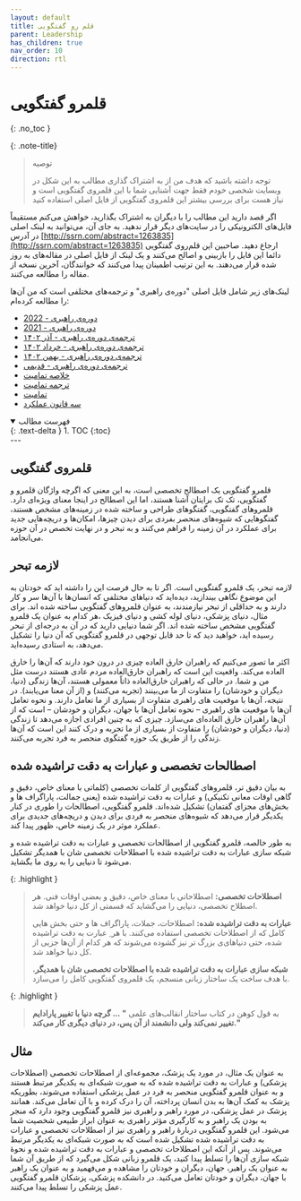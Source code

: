 ```yaml
---
layout: default
title: قلم رو گفتگویی
parent: Leadership
has_children: true
nav_order: 10
direction: rtl
---
```


# قلمرو گفتگویی
{: .no_toc }


{: .note-title}
> توصیه
>
> توجه داشته باشید که هدف من از به اشتراک گذاری مطالب به این شکل در وبسایت شخصی خودم فقط جهت آشنایی شما با این قلمروی گفتگویی است و نیاز هست برای بررسی بیشتر این قلمروی گفتگویی از فایل اصلی استفاده کنید

اگر قصد دارید این مطالب را با دیگران به اشتراک بگذارید، خواهش می‌کنم مستقیماً فایل‌های الکترونیکی را در سایت‌های دیگر قرار ندهید. به جای آن، می‌توانید به لینک اصلی در آدرس [http://ssrn.com/abstract=1263835](http://ssrn.com/abstract=1263835) ارجاع دهید. صاحبین این قلم‌روی گفتگویی دائما این فایل را بازبینی و اصالح می‌کنند و یک لینک از فایل اصلی در مقاله‌های به روز شده قرار می‌دهند. به این ترتیب اطمینان پیدا می‌کنند که خوانندگان، آخرین نسخه از مقاله را مطالعه می‌کنند.

لینک‌های زیر شامل فایل اصلی "دوره‌ی راهبری" و ترجمه‌های مختلفی است که من آن‌ها را مطالعه کرده‌ام:

- [دوره‌ی راهبری - 2022](/assets/SSRN-id1263835.pdf)
- [دوره‌ی راهبری - 2021](/assets/UCLA2021CumulativeSlideDeck.pdf)
- [ترجمه‌ی دوره‌ی راهبری - آذر ۱۴۰۲](/assets/leadership-fa-2023-12.pdf)
- [ترجمه‌ی دوره‌ی راهبری - خرداد ۱۴۰۲](/assets/Leadership-fa-2023-05.pdf)
- [ترجمه‌ی دوره‌ی راهبری - بهمن ۱۴۰۲](/assets/leadership-1402-11-12)
- [ترجمه‌ی دوره‌ی راهبری - قدیمی](/assets/SSRN-id3081564.pdf)
- [خلاصه تمامیت](/assets/SSRN-id1511274.pdf)
- [ترجمه تمامیت](/assets/integrity.pdf)
- [تمامیت](/assets/SSRN-id920625.pdf)
- [سه قانون عملکرد](/assets/The-Three-Laws-of-Performance.pdf)


<details open markdown="block">
  <summary>
    فهرست مطالب
  </summary>
  {: .text-delta }
1. TOC
{:toc}
</details>
---

## قلمروی گفتگویی
قلمرو گفتگویی یک اصطالح تخصصی است، به این معنی که اگرچه واژگان قلمرو و گفتگویی، تک تک برایتان آشنا هستند، اما این اصطالح در اینجا معنای ویژه‌ای دارد.
قلمروهای گفتگویی، گفتگوهای طراحی و ساخته شده در زمینه‌های مشخص هستند، گفتگوهایی که شیوه‌های منحصر بفردی برای دیدن چیزها، امکان‌ها و دریچه‌هایی جدید برای عملکرد در آن زمینه را فراهم می‌کنند و به تبحر و در نهایت تخصص در آن حوزه می‌انجامد.

## لازمه تبحر
لازمه تبحر، یک قلمرو گفتگویی است.
اگر تا به حال فرصت این را داشته اید که خودتان به این موضوع نگاهی بیندازید، دیده‌اید که دنیاهای مختلفی که انسان‌ها با آن‌ها سر و کار دارند و به حداقلی از تبحر نیازمندند، به عنوان قلمروهای گفتگویی ساخته شده اند. برای مثال، دنیای پزشکی، دنیای لوله کشی و دنیای فیزیک ،هر کدام به عنوان یک قلمرو گفتگویی مشخص ساخته شده اند.
اگر شما دنیایی دارید که در آن به درجه‌ای از تبحر رسیده اید، خواهید دید که تا حد قابل توجهی در قلمرو گفتگویی که آن دنیا را تشکیل می‌دهد، به استادی رسیده‌اید.

اکثر ما تصور می‌کنیم که راهبران خارق العاده چیزی در درون خود دارند که آن‌ها را خارق العاده می‌کند. واقعیت این است که راهبران خارق‌العاده مردم عادی هستند درست مثل من و شما.
در حالی که راهبران خارق‌العاده ذاتاً معمولی هستند، آن‌ها زندگی (دنیا، دیگران و خودشان) را متفاوت از ما می‌بینند (تجربه می‌کنند) و (از آن معنا می‌یابند). در نتیجه، آن‌ها با موقعیت های راهبری متفاوت از بسیاری از ما تعامل دارند. و نحوه تعامل آن‌ها با موقعیت های راهبری – نحوه تعامل آن‌ها با جهان، دیگران و خودشان – است که از آن‌ها راهبران خارق العاده‌ای می‌سازد. چیزی که به چنین افرادی اجازه می‌دهد تا زندگی (دنیا، دیگران و خودشان) را متفاوت از بسیاری از ما تجربه و درک کنند این است که آن‌ها زندگی را از طریق یک حوزه گفتگوی منحصر به فرد تجربه می‌کنند.

## اصطالحات تخصصی و عبارات به دقت تراشیده شده
به بیان دقیق تر، قلمروهای گفتگویی از کلمات تخصصی (کلماتی با معنای خاص، دقیق و گاهی اوقات معانی تکنیکی) و عبارات به دقت تراشیده شده (یعنی جمالت، پاراگراف ها و بخش‌های مجزای گفتمان) تشکیل شده‌اند. قلمرو گفتگویی، اصطالحات را طوری در کنار یکدیگر قرار می‌دهد که شیوه‌های منحصر به فردی برای دیدن و دریچه‌های جدیدی برای عملکرد موثر در یک زمینه خاص، ظهور پیدا کند.

به طور خالصه، قلمرو گفتگویی از اصطالحات تخصصی و عبارات به دقت تراشیده شده و شبکه سازی عبارات به دقت تراشیده شده با اصطلاحات تخصصی شان با همدیگر تشکیل می‌شود تا دنیایی را به روی ما بگشاید.

{: .highlight }
> **اصطلاحات تخصصی:** اصطلاحاتی با معنای خاص، دقیق و بعضی اوقات فنی. هر اصطلاح تخصصی، دنیایی را می‌گشاید که قسمتی از کل دنیا خواهد شد.
> 
> **عبارات به دقت تراشیده شده:** اصطلاحات، جملات، پاراگراف ها و حتی بخش هایی کامل که از اصطلاحات تخصصی استفاده می‌کنند. با هر ِ عبارت به دقت تراشیده شده، حتی دنیاهای‌ی بزرگ تر نیز گشوده می‌شوند که هر کدام از آن‌ها جزیی از کل دنیا خواهد شد.
> 
> **شبکه سازی عبارات به دقت تراشیده شده با اصطلاحات تخصصی شان با همدیگر**، با هدف ساخت یک ساختار زبانی منسجم، یک قلمروی گفتگویی کامل را می‌سازد.


{: .highlight }
> به قول کوهن در کتاب ساختار انقالب‌های علمی **" ... گرچه دنیا با تغییر پارادایم تغییر نمی‌کند ولی دانشمند از آن پس، در دنیای دیگری کار می‌کند."**

## مثال
به عنوان یک مثال، در مورد یک پزشک، مجموعه‌ای از اصطلاحات تخصصی (اصطلاحات پزشکی) و عبارات به دقت تراشیده شده که به صورت شبکه‌ای به یکدیگر مرتبط هستند و به عنوان قلمرو گفتگویی منحصر به فرد در عمل پزشکی استفاده می‌شوند، بطوریکه پزشک به کمک آن‌ها به بدن انسان پرداخته، آن را درک کرده و با آن تعامل می‌کند. همانند پزشک در عمل پزشکی، در مورد راهبر و راهبری نیز قلمرو گفتگویی وجود دارد که منجر به بودن یک راهبر و به کارگیری مؤثر راهبری به عنوان ابراز طبیعی شخصیت شما می‌شود. این قلمرو گفتگویی دربارهٔ راهبر و راهبری نیز از اصطلاحات تخصصی و عبارات به دقت تراشیده شده تشکیل شده است که به صورت شبکه‌ای به یکدیگر مرتبط می‌شوند. پس از آنکه این اصطلاحات تخصصی و عبارات به دقت تراشیده شده و نحوهٔ شبکه سازی آن‌ها را تسلط پیدا کنید، یک قلمرو زبانی شکل می‌گیرد که از طریق آن شما به عنوان یک راهبر، جهان، دیگران و خودتان را مشاهده و می‌فهمید و به عنوان یک راهبر با جهان، دیگران و خودتان تعامل می‌کنید. در دانشکده پزشکی، پزشکان قلمرو گفتگویی عمل پزشکی را تسلط پیدا می‌کنند.
